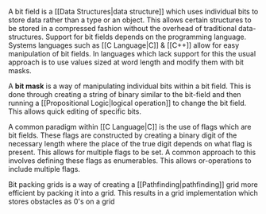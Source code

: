 A bit field is a [[Data Structures|data structure]] which uses individual bits to store data rather than a type or an object. This allows certain structures to be stored in a compressed fashion without the overhead of traditional data-structures. Support for bit fields depends on the programming language. Systems languages such as [[C Language|C]] & [[C++]] allow for easy manipulation of bit fields. In languages which lack support for this the usual approach is to use values sized at word length and modify them with bit masks.

A **bit mask** is a way of manipulating individual bits within a bit field. This is done through creating a string of binary similar to the bit-field and then running a [[Propositional Logic|logical operation]] to change the bit field. This allows quick editing of specific bits.

A common paradigm within [[C Language|C]] is the use of flags which are bit fields. These flags are constructed by creating a binary digit of the necessary length where the place of the true digit depends on what flag is present. This allows for multiple flags to be set. A common approach to this involves defining these flags as enumerables. This allows or-operations to include multiple flags.

Bit packing grids is a way of creating a [[Pathfinding|pathfinding]] grid more efficient by packing it into a grid. This results in a grid implementation which stores obstacles as 0's on a grid

